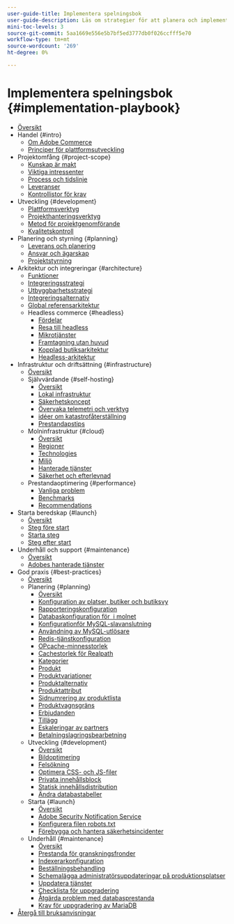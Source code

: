 ```yaml
---
user-guide-title: Implementera spelningsbok
user-guide-description: Läs om strategier för att planera och implementera en framgångsrik Adobe Commerce-webbplats.
mini-toc-levels: 3
source-git-commit: 5aa1669e556e5b7bf5ed3777db0f026ccfff5e70
workflow-type: tm+mt
source-wordcount: '269'
ht-degree: 0%

---
```



# Implementera spelningsbok {#implementation-playbook}

- [Översikt](overview.md)
- Handel {#intro}
   - [Om Adobe Commerce](intro/about-commerce.md)
   - [Principer för plattformsutveckling](intro/platform-development.md)
- Projektomfång {#project-scope}
   - [Kunskap är makt](project-scope/knowledge.md)
   - [Viktiga intressenter](project-scope/key-stakeholders.md)
   - [Process och tidslinje](project-scope/process-timeline.md)
   - [Leveranser](project-scope/deliverables.md)
   - [Kontrollistor för krav](project-scope/requirement-checklists.md)
- Utveckling {#development}
   - [Plattformsverktyg](development/platform-tools.md)
   - [Projekthanteringsverktyg](development/project-management-tools.md)
   - [Metod för projektgenomförande](development/delivery.md)
   - [Kvalitetskontroll](development/quality-control.md)
- Planering och styrning {#planning}
   - [Leverans och planering](planning/delivery.md)
   - [Ansvar och ägarskap](planning/ownership.md)
   - [Projektstyrning](planning/governance.md)
- Arkitektur och integreringar {#architecture}
   - [Funktioner](architecture/capabilities.md)
   - [Integreringsstrategi](architecture/integration-strategy.md)
   - [Utbyggbarhetsstrategi](architecture/extensibility-strategy.md)
   - [Integreringsalternativ](architecture/integration-options.md)
   - [Global referensarkitektur](architecture/global-reference.md)
   - Headless commerce {#headless}
      - [Fördelar](architecture/headless/benefits.md)
      - [Resa till headless](architecture/headless/journey-to-headless.md)
      - [Mikrotjänster](architecture/headless/microservices.md)
      - [Framtagning utan huvud](architecture/headless/evolution.md)
      - [Kopplad butiksarkitektur](architecture/headless/legacy-storefront.md)
      - [Headless-arkitektur](architecture/headless/adobe-commerce.md)
- Infrastruktur och driftsättning {#infrastructure}
   - [Översikt](infrastructure/overview.md)
   - Självvärdande {#self-hosting}
      - [Översikt](infrastructure/self-hosting/overview.md)
      - [Lokal infrastruktur](infrastructure/self-hosting/on-premises.md)
      - [Säkerhetskoncept](infrastructure/self-hosting/security-concepts.md)
      - [Övervaka telemetri och verktyg](infrastructure/self-hosting/monitoring-tools.md)
      - [idéer om katastrofåterställning](infrastructure/self-hosting/disaster-recovery-ideas.md)
      - [Prestandapstips](infrastructure/self-hosting/performance-tips.md)
   - Molninfrastruktur {#cloud}
      - [Översikt](infrastructure/cloud/overview.md)
      - [Regioner](infrastructure/cloud/regions.md)
      - [Technologies](infrastructure/cloud/technology.md)
      - [Miljö](infrastructure/cloud/environments.md)
      - [Hanterade tjänster](infrastructure/cloud/managed-services.md)
      - [Säkerhet och efterlevnad](infrastructure/cloud/security.md)
   - Prestandaoptimering {#performance}
      - [Vanliga problem](infrastructure/performance/optimization.md)
      - [Benchmarks](infrastructure/performance/benchmarks.md)
      - [Recommendations](infrastructure/performance/recommendations.md)
- Starta beredskap {#launch}
   - [Översikt](launch/overview.md)
   - [Steg före start](launch/pre-launch-steps.md)
   - [Starta steg](launch/launch-steps.md)
   - [Steg efter start](launch/post-launch-steps.md)
- Underhåll och support {#maintenance}
   - [Översikt](maintenance/overview.md)
   - [Adobes hanterade tjänster](maintenance/adobe-managed-services.md)
- God praxis {#best-practices}
   - [Översikt](best-practices/phases.md)
   - Planering {#planning}
      - [Översikt](best-practices/planning/overview.md)
      - [Konfiguration av platser, butiker och butiksvy](best-practices/planning/sites-stores-store-views.md)
      - [Rapporteringskonfiguration](best-practices/planning/reporting-configuration.md)
      - [Databaskonfiguration för &#x200B; i molnet](best-practices/planning/database-on-cloud.md)
      - [Konfiguration &#x200B; för MySQL-slavanslutning](best-practices/planning/configure-mysql-slave-connection-on-cloud.md)
      - [Användning av MySQL-utlösare](best-practices/planning/mysql-triggers-usage.md)
      - [Redis-tjänstkonfiguration](best-practices/planning/redis-service-configuration.md)
      - [OPcache-minnesstorlek](best-practices/planning/opcache-memory-size.md)
      - [Cachestorlek för Realpath](best-practices/planning/realpath-cache-size.md)
      - [Kategorier](best-practices/planning/category-limits.md)
      - [Produkt](best-practices/planning/product-sku-limits.md)
      - [Produktvariationer](best-practices/planning/product-variations.md)
      - [Produktalternativ](best-practices/planning/product-options.md)
      - [Produktattribut](best-practices/planning/product-attributes-and-options.md)
      - [Sidnumrering av produktlista](best-practices/planning/product-listing-pagination.md)
      - [Produktvagnsgräns](best-practices/planning/product-cart.md)
      - [Erbjudanden](best-practices/planning/product-cart-promotions.md)
      - [Tillägg](best-practices/planning/extensions.md)
      - [Eskaleringar av partners](best-practices/planning/partner-escalation.md)
      - [Betalningslagringsbearbetning](best-practices/planning/payment-processing-storage.md)
   - Utveckling {#development}
      - [Översikt](best-practices/development/overview.md)
      - [Bildoptimering](best-practices/development/image-optimization.md)
      - [Felsökning](best-practices/development/troubleshooting.md)
      - [Optimera CSS- och JS-filer](best-practices/development/optimize-css-js-files.md)
      - [Privata innehållsblock](best-practices/development/private-content-block-configuration.md)
      - [Statisk innehållsdistribution](best-practices/development/static-content-deployment.md)
      - [Ändra databastabeller](best-practices/development/modifying-core-and-third-party-tables.md)
   - Starta {#launch}
      - [Översikt](best-practices/launch/overview.md)
      - [Adobe Security Notification Service](best-practices/launch/security-notification-service.md)
      - [Konfigurera filen robots.txt](best-practices/launch/robots-txt.md)
      - [Förebygga och hantera säkerhetsincidenter](best-practices/launch/prevent-respond-security-incident.md)
   - Underhåll {#maintenance}
      - [Översikt](best-practices/maintenance/overview.md)
      - [Prestanda för granskningsfronder](best-practices/maintenance/frontend-performance.md)
      - [Indexerarkonfiguration](best-practices/maintenance/indexer-configuration.md)
      - [Beställningsbehandling](best-practices/maintenance/order-processing-configuration.md)
      - [Schemalägga administratörsuppdateringar på produktionsplatser](best-practices/maintenance/scheduling-admin-updates-in-production.md)
      - [Uppdatera tjänster](best-practices/maintenance/update-services.md)
      - [Checklista för uppgradering](best-practices/maintenance/upgrade-checklist.md)
      - [Åtgärda problem med databasprestanda](best-practices/maintenance/resolve-database-performance-issues.md)
      - [Krav för uppgradering av MariaDB](best-practices/maintenance/commerce-235-upgrade-prerequisites-mariadb.md)
- [Återgå till bruksanvisningar](https://experienceleague.adobe.com/docs/commerce-operations/operational-guides/home.html)
